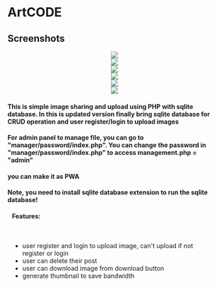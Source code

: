 <div style="margin-right: 10px; margin-left: 10px;">
<h1>ArtCODE</h1>

<h2>Screenshots</h2>
<center><img src="https://raw.githubusercontent.com/BurgerIsReal01/ArtCODE-with-SQLite-Database/main/example/chrome_screenshot_1676693022846.png"></center>
<center><img src="https://raw.githubusercontent.com/BurgerIsReal01/ArtCODE-with-SQLite-Database/main/example/chrome_screenshot_1676693038531.png"></center>
<center><img src="https://raw.githubusercontent.com/BurgerIsReal01/ArtCODE-with-SQLite-Database/main/example/chrome_screenshot_1676693062565.png"></center>
<center><img src="https://raw.githubusercontent.com/BurgerIsReal01/ArtCODE-with-SQLite-Database/main/example/chrome_screenshot_1676693077592.png"></center>
<center><img src="https://raw.githubusercontent.com/BurgerIsReal01/ArtCODE-with-SQLite-Database/main/example/chrome_screenshot_1676693091923.png"></center>
<center><img src="https://raw.githubusercontent.com/BurgerIsReal01/ArtCODE-with-SQLite-Database/main/example/chrome_screenshot_1676693113004.png"></center>

<h4>This is simple image sharing and upload using PHP with sqlite database. In this is updated version finally bring sqlite database for CRUD operation and user register/login to upload images</h4>

<h4>For admin panel to manage file, you can go to "manager/password/index.php". You can change the password in "manager/password/index.php" to access management.php = "admin"</h4>

<h4>you can make it as PWA</h4>

<h4 style="font-weight: bold;">Note, you need to install sqlite database extension to run the sqlite database!</h4>

<div style="margin-right: 10px; margin-left: 10px;">
<h4>Features:</h4>
<br>
<ul>
<li>user register and login to upload image, can't upload if not register or login</li>
<li>user can delete their post</li>
<li>user can download image from download button</li>
<li>generate thumbnail to save bandwidth</li>
</ul>
</div>
</div>
